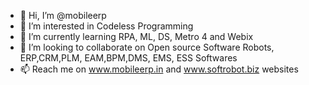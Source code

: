 - 👋 Hi, I’m @mobileerp
- 👀 I’m interested in Codeless Programming
- 🌱 I’m currently learning RPA, ML, DS, Metro 4 and Webix
- 💞️ I’m looking to collaborate on Open source Software Robots, ERP,CRM,PLM, EAM,BPM,DMS, EMS, ESS Softwares
- 📫 Reach me on www.mobileerp.in and www.softrobot.biz websites

<!---
mobileerp/mobileerp is a ✨ special ✨ repository because its `README.md` (this file) appears on your GitHub profile.
You can click the Preview link to take a look at your changes.
--->
